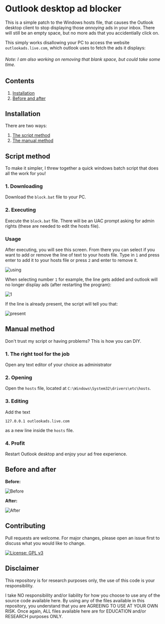 # Outlook desktop ad blocker

This is a simple patch to the Windows hosts file, that causes the Outlook desktop client to stop displaying those *annoying* ads in your inbox. There will still be an empty space, but no more ads that you accidentially click on.

This simply works disallowing your PC to access the website `outlookads.live.com`, which outlook uses to fetch the ads it displays:

###### Note: I am also working on removing that blank space, but could take some time.

## Contents

1. [Installation](#installation)
2. [Before and after](#before-and-after)

## Installation

There are two ways:

1. [The script method](#script-method)
2. [The manual method](#manual-method)

## Script method

To make it simpler, I threw together a quick windows batch script that does all the work for you!

### 1. Downloading

Download the `block.bat` file to your PC.

### 2. Executing

Execute the `block.bat` file. There will be an UAC prompt asking for admin rights (these are needed to edit the hosts file).

### Usage

After executing, you will see this screen. From there you can select if you want to add or remove the line of text to your hosts file. Type in `1` and press enter to add it to your hosts file or press `2` and enter to remove it.

![using](https://i.ibb.co/V2Pspn6/1.png)

When selecting number `1` for example, the line gets added and outlook will no longer display ads (after restarting the program):

![1](https://i.ibb.co/0QmKP5k/2.png)

If the line is already present, the script will tell you that:

![present](https://i.ibb.co/7VPQ08r/3.png)

## Manual method

Don't trust my script or having problems? This is how you can DIY.

### 1. The right tool for the job

Open any text editor of your choice as administrator

### 2. Opening

Open the `hosts` file, located at `C:\Windows\System32\drivers\etc\hosts`.

### 3. Editing

Add the text 

```127.0.0.1 outlookads.live.com```

as a new line inside the `hosts` file.

### 4. Profit

Restart Outlook desktop and enjoy your ad free experience.

## Before and after

**Before:**

![Before](https://i.ibb.co/1nDYYXx/4.png)

**After:**

![After](https://i.ibb.co/dG89q6Y/5.png)

## Contributing
Pull requests are welcome. For major changes, please open an issue first to discuss what you would like to change.

[![License: GPL v3](https://img.shields.io/badge/License-GPLv3-blue.svg)](https://www.gnu.org/licenses/gpl-3.0)

## Disclaimer
This repository is for research purposes only, the use of this code is your responsibility.

I take NO responsibility and/or liability for how you choose to use any of the source code available here. By using any of the files available in this repository, you understand that you are AGREEING TO USE AT YOUR OWN RISK. Once again, ALL files available here are for EDUCATION and/or RESEARCH purposes ONLY.
